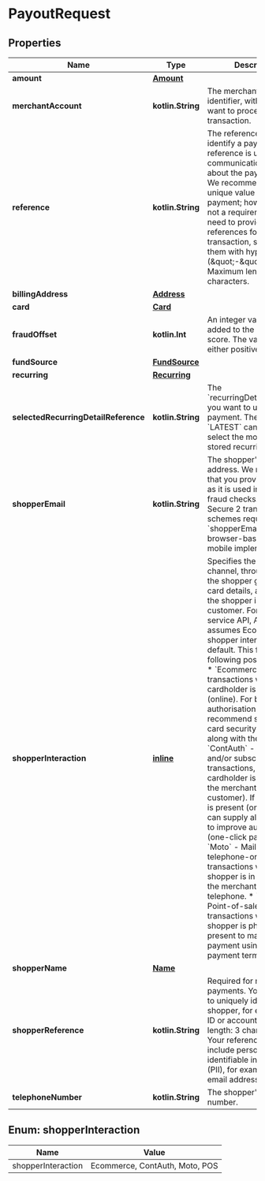 
# PayoutRequest

## Properties
Name | Type | Description | Notes
------------ | ------------- | ------------- | -------------
**amount** | [**Amount**](Amount.md) |  | 
**merchantAccount** | **kotlin.String** | The merchant account identifier, with which you want to process the transaction. | 
**reference** | **kotlin.String** | The reference to uniquely identify a payment. This reference is used in all communication with you about the payment status. We recommend using a unique value per payment; however, it is not a requirement. If you need to provide multiple references for a transaction, separate them with hyphens (\&quot;-\&quot;). Maximum length: 80 characters. | 
**billingAddress** | [**Address**](Address.md) |  |  [optional]
**card** | [**Card**](Card.md) |  |  [optional]
**fraudOffset** | **kotlin.Int** | An integer value that is added to the normal fraud score. The value can be either positive or negative. |  [optional]
**fundSource** | [**FundSource**](FundSource.md) |  |  [optional]
**recurring** | [**Recurring**](Recurring.md) |  |  [optional]
**selectedRecurringDetailReference** | **kotlin.String** | The &#x60;recurringDetailReference&#x60; you want to use for this payment. The value &#x60;LATEST&#x60; can be used to select the most recently stored recurring detail. |  [optional]
**shopperEmail** | **kotlin.String** | The shopper&#39;s email address. We recommend that you provide this data, as it is used in velocity fraud checks. &gt; For 3D Secure 2 transactions, schemes require &#x60;shopperEmail&#x60; for all browser-based and mobile implementations. |  [optional]
**shopperInteraction** | [**inline**](#ShopperInteraction) | Specifies the sales channel, through which the shopper gives their card details, and whether the shopper is a returning customer. For the web service API, Adyen assumes Ecommerce shopper interaction by default.  This field has the following possible values: * &#x60;Ecommerce&#x60; - Online transactions where the cardholder is present (online). For better authorisation rates, we recommend sending the card security code (CSC) along with the request. * &#x60;ContAuth&#x60; - Card on file and/or subscription transactions, where the cardholder is known to the merchant (returning customer). If the shopper is present (online), you can supply also the CSC to improve authorisation (one-click payment). * &#x60;Moto&#x60; - Mail-order and telephone-order transactions where the shopper is in contact with the merchant via email or telephone. * &#x60;POS&#x60; - Point-of-sale transactions where the shopper is physically present to make a payment using a secure payment terminal. |  [optional]
**shopperName** | [**Name**](Name.md) |  |  [optional]
**shopperReference** | **kotlin.String** | Required for recurring payments.  Your reference to uniquely identify this shopper, for example user ID or account ID. Minimum length: 3 characters. &gt; Your reference must not include personally identifiable information (PII), for example name or email address. |  [optional]
**telephoneNumber** | **kotlin.String** | The shopper&#39;s telephone number. |  [optional]


<a name="ShopperInteraction"></a>
## Enum: shopperInteraction
Name | Value
---- | -----
shopperInteraction | Ecommerce, ContAuth, Moto, POS



